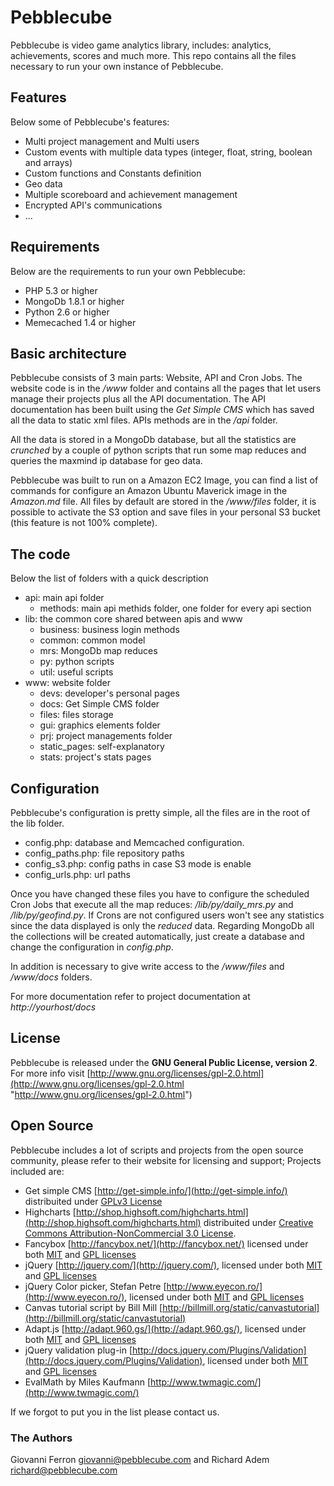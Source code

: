 # Pebblecube
Pebblecube is video game analytics library, includes: analytics, achievements, scores and much more. This repo contains all the files necessary to run your own instance of Pebblecube.

## Features
Below some of Pebblecube's features:

* Multi project management and Multi users
* Custom events with multiple data types (integer, float, string, boolean and arrays)
* Custom functions and Constants definition
* Geo data
* Multiple scoreboard and achievement management
* Encrypted API's communications
* ...

## Requirements
Below are the requirements to run your own Pebblecube:

* PHP 5.3 or higher
* MongoDb 1.8.1 or higher
* Python 2.6 or higher
* Memecached 1.4 or higher

## Basic architecture
Pebblecube consists of 3 main parts: Website, API and Cron Jobs. The website code is in the */www* folder and contains all the pages that let users manage their projects plus all the API documentation. The API documentation has been built using the *Get Simple CMS* which has saved all the data to static xml files. APIs methods are in the */api* folder.

All the data is stored in a MongoDb database, but all the statistics are *crunched* by a couple of python scripts that run some map reduces and queries the maxmind ip database for geo data.

Pebblecube was built to run on a Amazon EC2 Image, you can find a list of commands for configure an Amazon Ubuntu Maverick image in the *Amazon.md* file. All files by default are stored in the */www/files* folder, it is possible to activate the S3 option and save files in your personal S3 bucket (this feature is not 100% complete).

## The code
Below the list of folders with a quick description

* api: main api folder
    * methods: main api methids folder, one folder for every api section
* lib: the common core shared between apis and www
    * business: business login methods
	* common: common model
	* mrs: MongoDb map reduces
	* py: python scripts
	* util: useful scripts
* www: website folder
    * devs: developer's personal pages
	* docs: Get Simple CMS folder
	* files: files storage
	* gui: graphics elements folder
	* prj: project managements folder
	* static_pages: self-explanatory
	* stats: project's stats pages

## Configuration
Pebblecube's configuration is pretty simple, all the files are in the root of the lib folder.

* config.php: database and Memcached configuration.
* config_paths.php: file repository paths
* config_s3.php: config paths in case S3 mode is enable
* config_urls.php: url paths

Once you have changed these files you have to configure the scheduled Cron Jobs that execute all the map reduces: */lib/py/daily_mrs.py* and */lib/py/geofind.py*. If Crons are not configured users won't see any statistics since the data displayed is only the *reduced* data. Regarding MongoDb all the collections will be created automatically, just create a database and change the configuration in *config.php*.

In addition is necessary to give write access to the */www/files* and */www/docs* folders.

For more documentation refer to project documentation at *http://yourhost/docs*

## License
Pebblecube is released under the **GNU General Public License, version 2**. For more info visit 
[http://www.gnu.org/licenses/gpl-2.0.html](http://www.gnu.org/licenses/gpl-2.0.html "http://www.gnu.org/licenses/gpl-2.0.html")

## Open Source
Pebblecube includes a lot of scripts and projects from the open source community, please refer to their website for licensing and support; Projects included are:

* Get simple CMS [http://get-simple.info/](http://get-simple.info/) distribuited under [GPLv3 License](http://www.gnu.org/licenses/gpl-3.0.html)
* Highcharts [http://shop.highsoft.com/highcharts.html](http://shop.highsoft.com/highcharts.html) distribuited under [Creative Commons Attribution-NonCommercial 3.0 License](http://creativecommons.org/licenses/by-nc/3.0/).
* Fancybox [http://fancybox.net/](http://fancybox.net/) licensed under both [MIT](http://www.opensource.org/licenses/mit-license.php) and [GPL licenses](http://www.gnu.org/licenses/gpl.html)
* jQuery [http://jquery.com/](http://jquery.com/), licensed under both [MIT](http://www.opensource.org/licenses/mit-license.php) and [GPL licenses](http://www.gnu.org/licenses/gpl.html)
* jQuery Color picker, Stefan Petre [http://www.eyecon.ro/](http://www.eyecon.ro/), licensed under both [MIT](http://www.opensource.org/licenses/mit-license.php) and [GPL licenses](http://www.gnu.org/licenses/gpl.html)
* Canvas tutorial script by Bill Mill [http://billmill.org/static/canvastutorial](http://billmill.org/static/canvastutorial)
* Adapt.js [http://adapt.960.gs/](http://adapt.960.gs/), licensed under both [MIT](http://www.opensource.org/licenses/mit-license.php) and [GPL licenses](http://www.gnu.org/licenses/gpl.html)
* jQuery validation plug-in [http://docs.jquery.com/Plugins/Validation](http://docs.jquery.com/Plugins/Validation), licensed under both [MIT](http://www.opensource.org/licenses/mit-license.php) and [GPL licenses](http://www.gnu.org/licenses/gpl.html)
* EvalMath by Miles Kaufmann [http://www.twmagic.com/](http://www.twmagic.com/)

If we forgot to put you in the list please contact us.

### The Authors

Giovanni Ferron <giovanni@pebblecube.com> and Richard Adem <richard@pebblecube.com>
